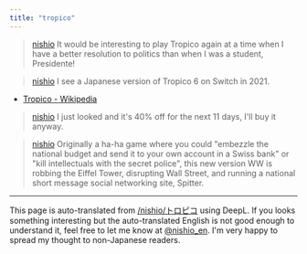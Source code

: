 ```yaml
---
title: "tropico"
---
```


> [nishio](https://x.com/nishio/status/1860335009640645105) It would be interesting to play Tropico again at a time when I have a better resolution to politics than when I was a student, Presidente!

> [nishio](https://x.com/nishio/status/1860337090183217388) I see a Japanese version of Tropico 6 on Switch in 2021.
- [Tropico - Wikipedia](https://ja.m.wikipedia.org/wiki/%E3%83%88%E3%83%AD%E3%83%94%E3%82%B3)

> [nishio](https://x.com/nishio/status/1860337551455760440) I just looked and it's 40% off for the next 11 days, I'll buy it anyway.

> [nishio](https://x.com/nishio/status/1860338494067081400) Originally a ha-ha game where you could "embezzle the national budget and send it to your own account in a Swiss bank" or "kill intellectuals with the secret police", this new version WW is robbing the Eiffel Tower, disrupting Wall Street, and running a national short message social networking site, Spitter.

---
This page is auto-translated from [/nishio/トロピコ](https://scrapbox.io/nishio/トロピコ) using DeepL. If you looks something interesting but the auto-translated English is not good enough to understand it, feel free to let me know at [@nishio_en](https://twitter.com/nishio_en). I'm very happy to spread my thought to non-Japanese readers.